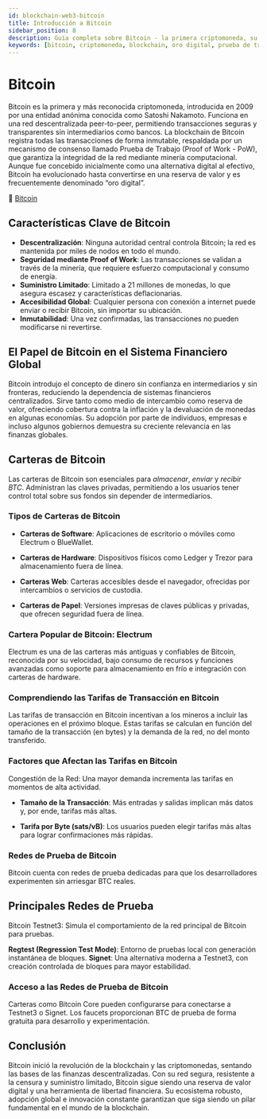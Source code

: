```yaml
---
id: blockchain-web3-bitcoin
title: Introducción a Bitcoin
sidebar_position: 8
description: Guía completa sobre Bitcoin - la primera criptomoneda, su tecnología blockchain, proceso de minería y su rol como oro digital en el sistema financiero.
keywords: [bitcoin, criptomoneda, blockchain, oro digital, prueba de trabajo, satoshi nakamoto, BTC, minería bitcoin, moneda descentralizada]
---
```


# Bitcoin

Bitcoin es la primera y más reconocida criptomoneda, introducida en 2009 por una entidad anónima conocida como Satoshi Nakamoto. Funciona en una red descentralizada peer-to-peer, permitiendo transacciones seguras y transparentes sin intermediarios como bancos. La blockchain de Bitcoin registra todas las transacciones de forma inmutable, respaldada por un mecanismo de consenso llamado Prueba de Trabajo (Proof of Work - PoW), que garantiza la integridad de la red mediante minería computacional.
Aunque fue concebido inicialmente como una alternativa digital al efectivo, Bitcoin ha evolucionado hasta convertirse en una reserva de valor y es frecuentemente denominado “oro digital”.

🔗 [Bitcoin](https://bitcoin.org/en/)



## Características Clave de Bitcoin

* **Descentralización**: Ninguna autoridad central controla Bitcoin; la red es mantenida por miles de nodos en todo el mundo.
* **Seguridad mediante Proof of Work**: Las transacciones se validan a través de la minería, que requiere esfuerzo computacional y consumo de energía.
* **Suministro Limitado**: Limitado a 21 millones de monedas, lo que asegura escasez y características deflacionarias.
* **Accesibilidad Global**: Cualquier persona con conexión a internet puede enviar o recibir Bitcoin, sin importar su ubicación.
* **Inmutabilidad**: Una vez confirmadas, las transacciones no pueden modificarse ni revertirse.

## El Papel de Bitcoin en el Sistema Financiero Global

Bitcoin introdujo el concepto de dinero sin confianza en intermediarios y sin fronteras, reduciendo la dependencia de sistemas financieros centralizados. Sirve tanto como medio de intercambio como reserva de valor, ofreciendo cobertura contra la inflación y la devaluación de monedas en algunas economías.
Su adopción por parte de individuos, empresas e incluso algunos gobiernos demuestra su creciente relevancia en las finanzas globales.

## Carteras de Bitcoin
Las carteras de Bitcoin son esenciales para *almacenar*, *enviar* y *recibir BTC*. Administran las claves privadas, permitiendo a los usuarios tener control total sobre sus fondos sin depender de intermediarios.

### Tipos de Carteras de Bitcoin
* **Carteras de Software**: Aplicaciones de escritorio o móviles como Electrum o BlueWallet.

* **Carteras de Hardware**: Dispositivos físicos como Ledger y Trezor para almacenamiento fuera de línea.

* **Carteras Web**: Carteras accesibles desde el navegador, ofrecidas por intercambios o servicios de custodia.

* **Carteras de Papel**: Versiones impresas de claves públicas y privadas, que ofrecen seguridad fuera de línea.

### Cartera Popular de Bitcoin: Electrum
Electrum es una de las carteras más antiguas y confiables de Bitcoin, reconocida por su velocidad, bajo consumo de recursos y funciones avanzadas como soporte para almacenamiento en frío e integración con carteras de hardware.

### Comprendiendo las Tarifas de Transacción en Bitcoin
Las tarifas de transacción en Bitcoin incentivan a los mineros a incluir las operaciones en el próximo bloque. Estas tarifas se calculan en función del tamaño de la transacción (en bytes) y la demanda de la red, no del monto transferido.

### Factores que Afectan las Tarifas en Bitcoin
Congestión de la Red: Una mayor demanda incrementa las tarifas en momentos de alta actividad.

* **Tamaño de la Transacción**: Más entradas y salidas implican más datos y, por ende, tarifas más altas.

* **Tarifa por Byte (sats/vB)**: Los usuarios pueden elegir tarifas más altas para lograr confirmaciones más rápidas.

### Redes de Prueba de Bitcoin
Bitcoin cuenta con redes de prueba dedicadas para que los desarrolladores experimenten sin arriesgar BTC reales.

## Principales Redes de Prueba
Bitcoin Testnet3: Simula el comportamiento de la red principal de Bitcoin para pruebas.

**Regtest (Regression Test Mode)**: Entorno de pruebas local con generación instantánea de bloques.
**Signet**: Una alternativa moderna a Testnet3, con creación controlada de bloques para mayor estabilidad.

### Acceso a las Redes de Prueba de Bitcoin
Carteras como Bitcoin Core pueden configurarse para conectarse a Testnet3 o Signet. Los faucets proporcionan BTC de prueba de forma gratuita para desarrollo y experimentación.

## Conclusión
Bitcoin inició la revolución de la blockchain y las criptomonedas, sentando las bases de las finanzas descentralizadas. Con su red segura, resistente a la censura y suministro limitado, Bitcoin sigue siendo una reserva de valor digital y una herramienta de libertad financiera. Su ecosistema robusto, adopción global e innovación constante garantizan que siga siendo un pilar fundamental en el mundo de la blockchain.